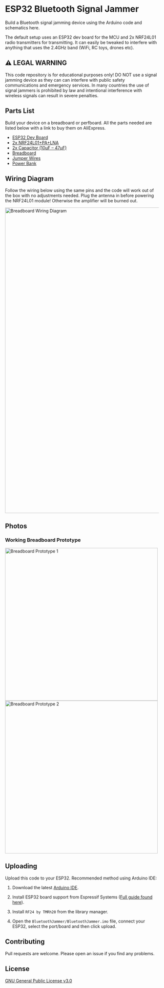 # ESP32 Bluetooth Signal Jammer

Build a Bluetooth signal jamming device using the Arduino code and schematics here.

The default setup uses an ESP32 dev board for the MCU and 2x NRF24L01 radio transmitters for transmitting. It can easily be tweaked to interfere with anything that uses the 2.4GHz band (WiFi, RC toys, drones etc).

## ⚠️ LEGAL WARNING

This code repository is for educational purposes only! DO NOT use a signal jamming device as they can can interfere with public safety communications and emergency services. In many countries the use of signal jammers is prohibited by law and intentional interference with wireless signals can result in severe penalties.

## Parts List

Build your device on a breadboard or perfboard. All the parts needed are listed below with a link to buy them on AliExpress.

- [ESP32 Dev Board](https://s.click.aliexpress.com/e/_oBzks2E)
- [2x NRF24L01+PA+LNA](https://s.click.aliexpress.com/e/_okUsZpp)
- [2x Capacitor (10µF – 47µF)](https://s.click.aliexpress.com/e/_olkWSDz)
- [Breadboard](https://s.click.aliexpress.com/e/_on6KzoP)
- [Jumper Wires](https://s.click.aliexpress.com/e/_ooo7z5h)
- [Power Bank](https://s.click.aliexpress.com/e/_oneC3BV)

## Wiring Diagram

Follow the wiring below using the same pins and the code will work out of the box with no adjustments needed. Plug the antenna in before powering the NRF24L01 module! Otherwise the amplifier will be burned out.

<img src="https://github.com/stuthemoo/ESP32BluetoothJammer/raw/main/images/wiring-breadboard.png" width="1000" alt="Breadboard Wiring Diagram">

## Photos

### Working Breadboard Prototype

<img src="https://github.com/stuthemoo/ESP32BluetoothJammer/raw/main/images/prototype-1.jpg" width="500" alt="Breadboard Prototype 1">

<img src="https://github.com/stuthemoo/ESP32BluetoothJammer/raw/main/images/prototype-2.jpg" width="500" alt="Breadboard Prototype 2">

## Uploading

Upload this code to your ESP32. Recommended method using Arduino IDE:

1. Download the latest [Arduino IDE](https://www.arduino.cc/en/software).

2. Install ESP32 board support from Espressif Systems ([Full guide found here](https://docs.espressif.com/projects/arduino-esp32/en/latest/installing.html)).

3. Install `RF24 by TMRh20` from the library manager.

4. Open the `BluetoothJammer/BluetoothJammer.imo` file, connect your ESP32, select the port/board and then click upload.

## Contributing

Pull requests are welcome. Please open an issue if you find any problems.

## License

[GNU General Public License v3.0](https://choosealicense.com/licenses/gpl-3.0/)